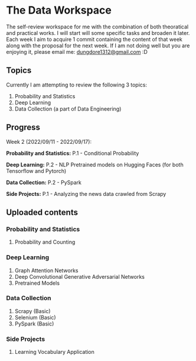 # The Data Workspace

The self-review workspace for me with the combination of both theoratical and practical works. I will start will some specific tasks and broaden it later. Each week I aim to acquire 1 commit containing the content of that week along with the proposal for the next week. If I am not doing well but you are enjoying it, please email me: dungdore1312@gmail.com :D

## Topics

Currently I am attempting to review the following 3 topics:
1. Probability and Statistics
2. Deep Learning
3. Data Collection (a part of Data Engineering)

## Progress

Week 2 (2022/09/11 - 2022/09/17):

**Probability and Statistics:** P.1 - Conditional Probability

**Deep Learning:** P.2 - NLP Pretrained models on Hugging Faces (for both Tensorflow and Pytorch)

**Data Collection:** P.2 - PySpark

**Side Projects:** P.1 - Analyzing the news data crawled from Scrapy

## Uploaded contents

### Probability and Statistics

1. Probability and Counting

### Deep Learning

1. Graph Attention Networks
2. Deep Convolutional Generative Adversarial Networks
3. Pretrained Models

### Data Collection

1. Scrapy (Basic)
2. Selenium (Basic)
3. PySpark (Basic)

### Side Projects

1. Learning Vocabulary Application